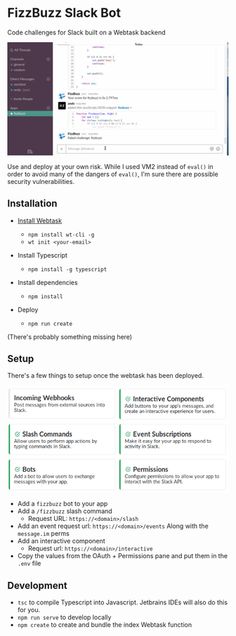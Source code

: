 # FizzBuzz Slack Bot

Code challenges for Slack built on a Webtask backend

![Fizzbuzz Code Challenges for Slack](./documentation/fizzbuzz.gif)

Use and deploy at your own risk.  While I used VM2 instead of `eval()` 
in order to avoid many of the dangers of `eval()`, I'm sure there are possible security vulnerabilities. 

## Installation

* [Install Webtask](https://webtask.io/docs/wt-cli)
    * `npm install wt-cli -g`
    * `wt init <your-email>`
* Install Typescript
    * `npm install -g typescript`
    
* Install dependencies
    * `npm install`
    
* Deploy
    * `npm run create`

(There's probably something missing here)    

## Setup

There's a few things to setup once the webtask has been deployed. 


![Slack tools to setup](./documentation/slack-tools.png)

* Add a `fizzbuzz` bot to your app
* Add a `/fizzbuzz` slash command
    * Request URL: `https://<domain>/slash`
* Add an event request url: `https://<domain>/events` Along with the `message.im` perms
* Add an interactive component
    *  Request url: `https://<domain>/interactive`
* Copy the values from the OAuth + Permissions pane and put them in the `.env` file

## Development

* `tsc` to compile Typescript into Javascript. Jetbrains IDEs will also do this for you.
* `npm run serve` to develop locally 
* `npm create` to create and bundle the index Webtask function
